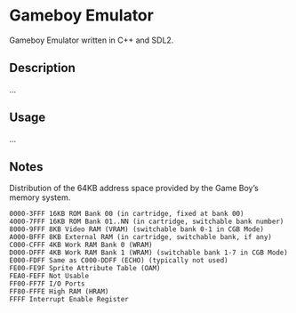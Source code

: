 Gameboy Emulator
==============

Gameboy Emulator written in C++ and SDL2.

Description
-----------

...


Usage
-----

...

Notes
-----


Distribution of the 64KB address space provided by the Game Boy’s memory system.

```
0000-3FFF 16KB ROM Bank 00 (in cartridge, fixed at bank 00)
4000-7FFF 16KB ROM Bank 01..NN (in cartridge, switchable bank number)
8000-9FFF 8KB Video RAM (VRAM) (switchable bank 0-1 in CGB Mode)
A000-BFFF 8KB External RAM (in cartridge, switchable bank, if any)
C000-CFFF 4KB Work RAM Bank 0 (WRAM)
D000-DFFF 4KB Work RAM Bank 1 (WRAM) (switchable bank 1-7 in CGB Mode)
E000-FDFF Same as C000-DDFF (ECHO) (typically not used)
FE00-FE9F Sprite Attribute Table (OAM)
FEA0-FEFF Not Usable
FF00-FF7F I/O Ports
FF80-FFFE High RAM (HRAM)
FFFF Interrupt Enable Register 
```
